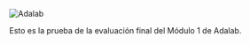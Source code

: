 ![Adalab](https://beta.adalab.es/resources/images/adalab-logo-155x61-bg-white.png)

Esto es la prueba de la evaluación final del Módulo 1 de Adalab.
